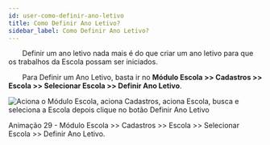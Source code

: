 ```yaml
---
id: user-como-definir-ano-letivo
title: Como Definir Ano Letivo? 
sidebar_label: Como Definir Ano Letivo?
---
```


<div id="main-content-access">

&nbsp;&nbsp;&nbsp;&nbsp;&nbsp;&nbsp;&nbsp;Definir um ano letivo nada mais é do que criar um ano letivo para que os trabalhos da Escola possam ser iniciados.

</div>

&nbsp;&nbsp;&nbsp;&nbsp;&nbsp;&nbsp;&nbsp;Para Definir um Ano Letivo, basta ir no **Módulo Escola >> Cadastros >> Escola >> Selecionar Escola >> Definir Ano Letivo**.

![Aciona o Módulo Escola, aciona Cadastros, aciona Escola, busca e seleciona a Escola depois clique no botão Definir Ano Letivo](/img/user-docs/definir_ano_letivo.gif)

<p class="centerText">Animação 29 - Módulo Escola >> Cadastros >> Escola >> Selecionar Escola >> Definir Ano Letivo.</p>